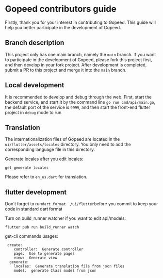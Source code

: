 # Gopeed contributors guide

Firstly, thank you for your interest in contributing to Gopeed. This guide will help you better
participate in the development of Gopeed.

## Branch description

This project only has one main branch, namely the `main` branch. If you want to participate in the
development of Gopeed, please fork this project first, and then develop in your fork project. After
development is completed, submit a PR to this project and merge it into the `main` branch.

## Local development

It is recommended to develop and debug through the web. First, start the backend service, and start
it by the command line `go run cmd/api/main.go`, the default port of the service is `9999`, and then
start the front-end flutter project in `debug` mode to run.

## Translation

The internationalization files of Gopeed are located in the `ui/flutter/assets/locales` directory.
You only need to add the corresponding language file in this directory.


Generate locales after you edit locales:


```
get generate locales 
```

Please refer to `en_us.dart` for translation.

## flutter development

Don't forget to run`dart format ./ui/flutter`before you commit to keep your code in standard dart format

Turn on build_runner watcher if you want to edit api/models:

```
flutter pub run build_runner watch
```


get-cli commands usages:

```
 create:  
    controller:  Generate controller
    page:  Use to generate pages
    view:  Generate view
  generate:
    locales:  Generate translation file from json files
    model:  generate Class model from json
```
